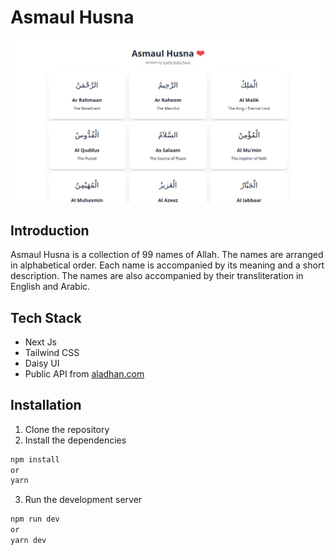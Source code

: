 # Asmaul Husna

![Asmaul Husna](./public/intro.png)

## Introduction
Asmaul Husna is a collection of 99 names of Allah. The names are arranged in alphabetical order. Each name is accompanied by its meaning and a short description. The names are also accompanied by their transliteration in English and Arabic.

## Tech Stack
- Next Js
- Tailwind CSS
- Daisy UI
- Public API from [aladhan.com](https://aladhan.com/prayer-times-api)

## Installation
1. Clone the repository
2. Install the dependencies
```bash
npm install
or
yarn
```
3. Run the development server
```bash
npm run dev
or
yarn dev
```